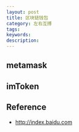 ```yaml
---
layout: post
title: 区块链钱包
category: 左右互搏
tags: 
keywords: 
description: 
---
```



## metamask

## imToken

## Reference

* <http://index.baidu.com>